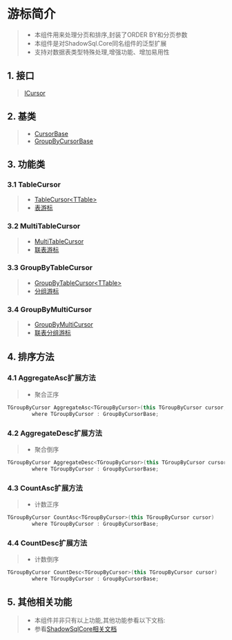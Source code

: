 # 游标简介
>* 本组件用来处理分页和排序,封装了ORDER BY和分页参数
>* 本组件是对ShadowSql.Core同名组件的泛型扩展
>* 支持对数据表类型特殊处理,增强功能、增加易用性

## 1. 接口
>[ICursor](/api/ShadowSql.Cursors.ICursor.html)

## 2. 基类
>* [CursorBase](/api/ShadowSql.Cursors.CursorBase.html)
>* [GroupByCursorBase](/api/ShadowSql.Cursors.GroupByCursorBase.html)

## 3. 功能类
### 3.1 TableCursor
>* [TableCursor\<TTable\>](/api/ShadowSql.Cursors.TableCursor-1.html)
>* [表游标](./table.md)

### 3.2 MultiTableCursor
>* [MultiTableCursor](/api/ShadowSql.Cursors.MultiTableCursor.html)
>* [联表游标](./join.md)

### 3.3 GroupByTableCursor
>* [GroupByTableCursor\<TTable\>](/api/ShadowSql.Cursors.GroupByTableCursor-1.html)
>* [分组游标](./groupby.md)

### 3.4 GroupByMultiCursor
>* [GroupByMultiCursor](/api/ShadowSql.Cursors.GroupByMultiCursor.html)
>* [联表分组游标](./groupbyjoin.md)

## 4. 排序方法
### 4.1 AggregateAsc扩展方法
>* 聚合正序
```csharp
TGroupByCursor AggregateAsc<TGroupByCursor>(this TGroupByCursor cursor, Func<IGroupByView, IAggregateField> select)
        where TGroupByCursor : GroupByCursorBase;
```

### 4.2 AggregateDesc扩展方法
>* 聚合倒序
```csharp
TGroupByCursor AggregateDesc<TGroupByCursor>(this TGroupByCursor cursor, Func<IGroupByView, IAggregateField> select)
        where TGroupByCursor : GroupByCursorBase;
```
### 4.3 CountAsc扩展方法
>* 计数正序
```csharp
TGroupByCursor CountAsc<TGroupByCursor>(this TGroupByCursor cursor)
        where TGroupByCursor : GroupByCursorBase;
```

### 4.4 CountDesc扩展方法
>* 计数倒序
```csharp
TGroupByCursor CountDesc<TGroupByCursor>(this TGroupByCursor cursor)
        where TGroupByCursor : GroupByCursorBase;
```

## 5. 其他相关功能
>* 本组件并非只有以上功能,其他功能参看以下文档:
>* 参看[ShadowSqlCore相关文档](../../shadowcore/cursor/index.md)
